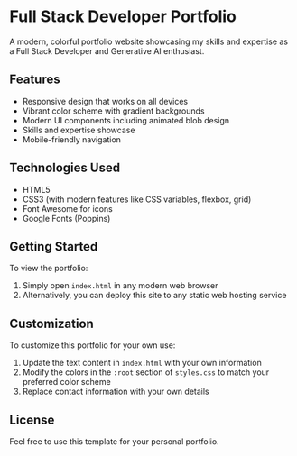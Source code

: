 # Full Stack Developer Portfolio

A modern, colorful portfolio website showcasing my skills and expertise as a Full Stack Developer and Generative AI enthusiast.

## Features

- Responsive design that works on all devices
- Vibrant color scheme with gradient backgrounds
- Modern UI components including animated blob design
- Skills and expertise showcase
- Mobile-friendly navigation

## Technologies Used

- HTML5
- CSS3 (with modern features like CSS variables, flexbox, grid)
- Font Awesome for icons
- Google Fonts (Poppins)

## Getting Started

To view the portfolio:

1. Simply open `index.html` in any modern web browser
2. Alternatively, you can deploy this site to any static web hosting service

## Customization

To customize this portfolio for your own use:

1. Update the text content in `index.html` with your own information
2. Modify the colors in the `:root` section of `styles.css` to match your preferred color scheme
3. Replace contact information with your own details

## License

Feel free to use this template for your personal portfolio.
